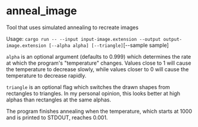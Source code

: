 # anneal_image
Tool that uses simulated annealing to recreate images

Usage: `cargo run -- --input input-image.extension --output output-image.extension [--alpha alpha] [--triangle]`[--sample sample]

`alpha` is an optional argument (defaults to 0.999) which determines the rate at which the
program's "temperature" changes. Values close to 1 will cause the temperature to decrease slowly,
while values closer to 0 will cause the temperature to decrease rapidly.

`triangle` is an optional flag which switches the drawn shapes from rectangles to triangles.
In my personal opinion, this looks better at high alphas than rectangles at the same alphas.

The program finishes annealing when the temperature, which starts at 1000 and is printed to STDOUT, reaches 0.001.
